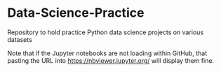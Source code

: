 # Data-Science-Practice
Repository to hold practice Python data science projects on various datasets

Note that if the Jupyter notebooks are not loading within GitHub, that pasting the URL into https://nbviewer.jupyter.org/ will display them fine.
